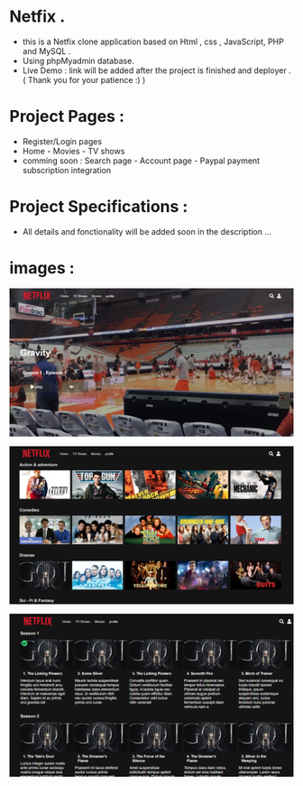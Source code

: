 # Netfix .
 - this is a Netfix clone application based on  Html , css , JavaScript, PHP and MySQL . 
 - Using phpMyadmin database.
 - Live Demo : link will be added after the project is finished and deployer . (   Thank you for your patience :)     ) 
 
# Project Pages : 
 
 - Register/Login pages
 - Home - Movies - TV shows 
 - comming soon : Search page - Account page - Paypal payment subscription integration 
 
 
 # Project Specifications : 
  
 - All details and fonctionality will be added soon in the description ...
 
  # images : 
  
  ![](snapchat/S1.PNG)
  
  
  
  ![](snapchat/S2.PNG)
  
  
  
  ![](snapchat/S3.PNG) 
  
 
  
  
  
 

